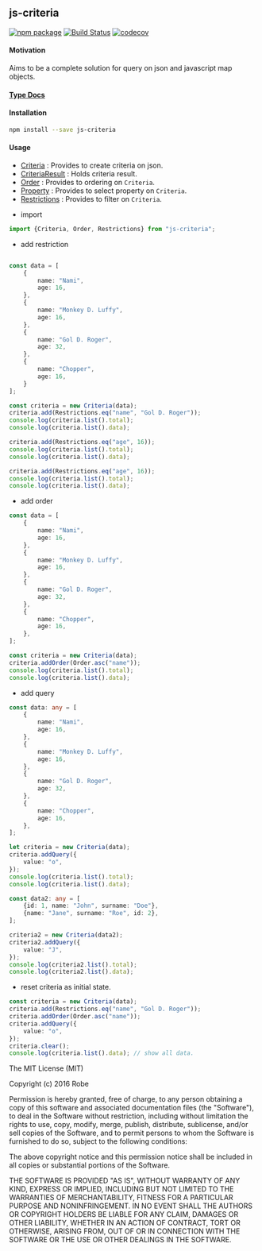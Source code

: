 ## js-criteria

[![npm package](https://badge.fury.io/gh/wasabi-io%2Fjs-criteria.svg)](https://badge.fury.io/gh/wasabi-io%2Fjs-criteria.svg)
[![Build Status](https://travis-ci.org/wasabi-io/js-criteria.svg?branch=master)](https://travis-ci.org/wasabi-io/js-criteria)
[![codecov](https://codecov.io/gh/wasabi-io/js-criteria/branch/master/graph/badge.svg)](https://codecov.io/gh/wasabi-io/js-criteria)

#### Motivation

Aims to be a complete solution for query on json and javascript map objects.

#### [Type Docs](https://wasabi-io.github.io/js-criteria)

#### Installation

```bash
npm install --save js-criteria
```

#### Usage

  - [Criteria](https://wasabi-io.github.io/js-criteria/modules/_api_criteria_.criteria.html) :
     Provides to create criteria on json.
  - [CriteriaResult](https://wasabi-io.github.io/js-criteria/modules/_api_criteriaresult_.criteriaresult.html) :
     Holds criteria result.
  - [Order](https://wasabi-io.github.io/js-criteria/modules/_api_order_.order.html) :
     Provides to ordering on `Criteria`.
  - [Property](https://wasabi-io.github.io/js-criteria/modules/_api_property_.property.html) :
     Provides to select property on `Criteria`.
  - [Restrictions](https://wasabi-io.github.io/js-criteria/modules/_api_restrictions_.restrictions.html) :
     Provides to filter on `Criteria`.


* import
```typescript
import {Criteria, Order, Restrictions} from "js-criteria";
```


* add restriction

```typescript

const data = [
    {
        name: "Nami",
        age: 16,
    },
    {
        name: "Monkey D. Luffy",
        age: 16,
    },
    {
        name: "Gol D. Roger",
        age: 32,
    },
    {
        name: "Chopper",
        age: 16,
    }
];

const criteria = new Criteria(data);
criteria.add(Restrictions.eq("name", "Gol D. Roger"));
console.log(criteria.list().total);
console.log(criteria.list().data);

criteria.add(Restrictions.eq("age", 16));
console.log(criteria.list().total);
console.log(criteria.list().data);

criteria.add(Restrictions.eq("age", 16));
console.log(criteria.list().total);
console.log(criteria.list().data);
```

* add order

```typescript
const data = [
    {
        name: "Nami",
        age: 16,
    },
    {
        name: "Monkey D. Luffy",
        age: 16,
    },
    {
        name: "Gol D. Roger",
        age: 32,
    },
    {
        name: "Chopper",
        age: 16,
    },
];

const criteria = new Criteria(data);
criteria.addOrder(Order.asc("name"));
console.log(criteria.list().total);
console.log(criteria.list().data);
```


* add query

```typescript
const data: any = [
    {
        name: "Nami",
        age: 16,
    },
    {
        name: "Monkey D. Luffy",
        age: 16,
    },
    {
        name: "Gol D. Roger",
        age: 32,
    },
    {
        name: "Chopper",
        age: 16,
    },
];

let criteria = new Criteria(data);
criteria.addQuery({
    value: "o",
});
console.log(criteria.list().total);
console.log(criteria.list().data);

const data2: any = [
    {id: 1, name: "John", surname: "Doe"},
    {name: "Jane", surname: "Roe", id: 2},
];

criteria2 = new Criteria(data2);
criteria2.addQuery({
    value: "J",
});
console.log(criteria2.list().total);
console.log(criteria2.list().data);
```


* reset criteria as initial state.

```typescript
const criteria = new Criteria(data);
criteria.add(Restrictions.eq("name", "Gol D. Roger"));
criteria.addOrder(Order.asc("name"));
criteria.addQuery({
    value: "o",
});
criteria.clear();
console.log(criteria.list().data); // show all data.
```


The MIT License (MIT)

Copyright (c) 2016 Robe

Permission is hereby granted, free of charge, to any person obtaining a copy
of this software and associated documentation files (the "Software"), to deal
in the Software without restriction, including without limitation the rights
to use, copy, modify, merge, publish, distribute, sublicense, and/or sell
copies of the Software, and to permit persons to whom the Software is
furnished to do so, subject to the following conditions:

The above copyright notice and this permission notice shall be included in all
copies or substantial portions of the Software.

THE SOFTWARE IS PROVIDED "AS IS", WITHOUT WARRANTY OF ANY KIND, EXPRESS OR
IMPLIED, INCLUDING BUT NOT LIMITED TO THE WARRANTIES OF MERCHANTABILITY,
FITNESS FOR A PARTICULAR PURPOSE AND NONINFRINGEMENT. IN NO EVENT SHALL THE
AUTHORS OR COPYRIGHT HOLDERS BE LIABLE FOR ANY CLAIM, DAMAGES OR OTHER
LIABILITY, WHETHER IN AN ACTION OF CONTRACT, TORT OR OTHERWISE, ARISING FROM,
OUT OF OR IN CONNECTION WITH THE SOFTWARE OR THE USE OR OTHER DEALINGS IN THE
SOFTWARE.